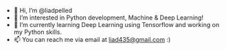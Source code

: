 - 👋 Hi, I’m @liadpelled
- 👀 I’m interested in Python development, Machine & Deep Learning!
- 🌱 I’m currently learning Deep Learning using Tensorflow and working on my Python skills.
- 📫 You can reach me via email at liad435@gmail.com :)
